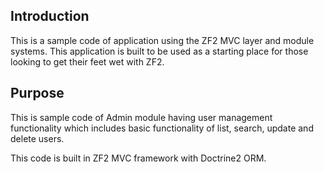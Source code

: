 Introduction
------------
This is a sample code of application using the ZF2 MVC layer and module
systems. This application is built to be used as a starting place for those
looking to get their feet wet with ZF2.

Purpose
-------

This is sample code of Admin module having user management functionality
which includes basic functionality of list, search, update and delete users.

This code is built in ZF2 MVC framework with Doctrine2 ORM.


